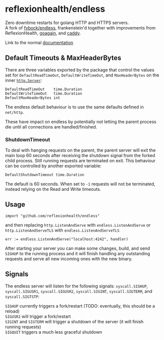 # reflexionhealth/endless

Zero downtime restarts for golang HTTP and HTTPS servers.  
A fork of [fvbock/endless](https://github.com/fvbock/endless), frankenstein'd together with
improvements from ReflexionHealth, [goagain](https://github.com/goagain/goagain), and [caddy](https://github.com/mholt/caddy).

Link to the normal [documentation](https://godoc.org/github.com/reflexionhealth/endless)

## Default Timeouts & MaxHeaderBytes

There are three variables exported by the package that control the values set for `DefaultReadTimeOut`, `DefaultWriteTimeOut`, and `MaxHeaderBytes` on the inner [`http.Server`](https://golang.org/pkg/net/http/#Server):

    DefaultReadTimeOut    time.Duration
    DefaultWriteTimeOut   time.Duration
    DefaultMaxHeaderBytes int

The endless default behaviour is to use the same defaults defined in `net/http`.

These have impact on endless by potentially not letting the parent process die until all connections are handled/finished.


### ShutdownTimeout

To deal with hanging requests on the parent, the parent server will exit the main
loop 60 seconds after receiving the shutdown signal from the forked child process.
Still running requests are terminated on exit. This behaviour can be controlled by another exported variable:

    DefaultShutdownTimeout time.Duration

The default is 60 seconds. When set to `-1` requests will not be terminated, instead relying on the Read and Write timeouts.


## Usage

    import "github.com/reflexionhealth/endless"

and then replacing `http.ListenAndServe` with `endless.ListenAndServe` or `http.ListenAndServeTLS` with `endless.ListenAndServeTLS`

    err := endless.ListenAndServe("localhost:4242", handler)

After starting your server you can make some changes, build, and send `SIGHUP` to the running process and it will finish
handling any outstanding requests and serve all new incoming ones with the new binary.


## Signals

The endless server will listen for the following signals: `syscall.SIGHUP`, `syscall.SIGUSR1`, `syscall.SIGUSR2`, `syscall.SIGINT`, `syscall.SIGTERM`, and `syscall.SIGTSTP`:

`SIGHUP` currently triggers a fork/restart (TODO: eventually, this should be a reload)  
`SIGUSR2` will trigger a fork/restart  
`SIGINT` and `SIGTERM` will trigger a shutdown of the server (it will finish running requests)  
`SIGQUIT` triggers a much less graceful shutdown  
